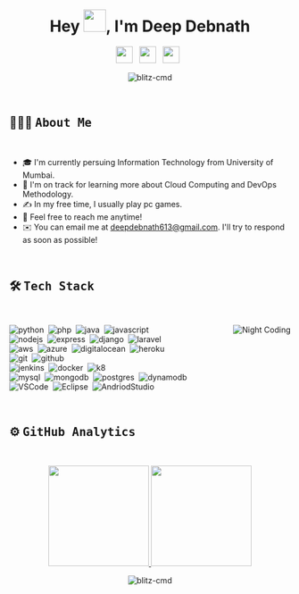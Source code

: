 <h1 align="center">Hey <img src="https://user-images.githubusercontent.com/59210571/126967002-557e2218-efc2-440f-ac1c-9a5b07f17bd0.gif" width="40px" />, I'm Deep Debnath</h1>

<p align="center">
<a href="https://www.linkedin.com/in/deep-debnath-504/"><img height="30" src="https://user-images.githubusercontent.com/59210571/126967808-92f6569c-f90e-4b95-9b09-14b77626f3db.png"></a>&nbsp;&nbsp;
<a href="mailto:deepdebnath613@gmail.com"><img height="30" src="https://user-images.githubusercontent.com/59210571/126968061-5bfb750c-d72d-44cc-a794-57807a3b5a44.png"></a>&nbsp;&nbsp;
<a href="https://deep-debnath-portfolio.herokuapp.com/"><img height="30" src="https://user-images.githubusercontent.com/59210571/148636600-af5ed6e2-f285-4926-b36b-de96ba8dad7f.png"></a>&nbsp;&nbsp;
<p align="center"> <img src="https://komarev.com/ghpvc/?username=blitz-cmd&label=Profile%20views&color=0e75b6&style=plastic" alt="blitz-cmd" /> </p>&nbsp;
</p>

## 👨🏻‍💻 <b><samp>About Me</samp></b>
<br>

- 🎓 I'm currently persuing Information Technology from University of Mumbai.
- 🌱 I'm on track for learning more about Cloud Computing and DevOps Methodology.
- ✍️ In my free time, I usually play pc games.
- 💬 Feel free to reach me anytime!
- ✉️ You can email me at deepdebnath613@gmail.com. I'll try to respond as soon as possible!

<br>

## 🛠 <b><samp>Tech Stack</samp></b>
<br><div>
<img alt="Night Coding" src="https://user-images.githubusercontent.com/59210571/126970405-2011b0a3-20d1-4d85-80d5-12183c6aa587.gif" align="right"/>

![python](https://img.shields.io/badge/-Python-05122A?style=flat&logo=python)&nbsp;
![php](https://img.shields.io/badge/-PHP-05122A?style=flat&logo=php)&nbsp;
![java](https://img.shields.io/badge/-Java-05122A?style=flat&logo=java)&nbsp;
![javascript](https://img.shields.io/badge/-JavaScript-05122A?style=flat&logo=javascript)\
![nodejs](https://img.shields.io/badge/-Node.js-05122A?style=flat&logo=node.js)&nbsp;
![express](https://img.shields.io/badge/-Express-05122A?style=flat&logo=express)&nbsp;
![django](https://img.shields.io/badge/-Django-05122A?style=flat&logo=django)&nbsp;
![laravel](https://img.shields.io/badge/-Laravel-05122A?style=flat&logo=laravel)\
![aws](https://img.shields.io/badge/-AWS-05122A?style=flat&logo=amazonaws)&nbsp;
![azure](https://img.shields.io/badge/-Ms%20Azure-05122A?style=flat&logo=microsoftazure)&nbsp;
![digitalocean](https://img.shields.io/badge/-Digital%20Ocean-05122A?style=flat&logo=digitalocean)&nbsp;
![heroku](https://img.shields.io/badge/-Heroku-05122A?style=flat&logo=heroku)\
![git](https://img.shields.io/badge/-Git-05122A?style=flat&logo=git)&nbsp;
![github](https://img.shields.io/badge/-GitHub-05122A?style=flat&logo=github)\
![jenkins](https://img.shields.io/badge/-Jenkins-05122A?style=flat&logo=jenkins)&nbsp;
![docker](https://img.shields.io/badge/-Docker-05122A?style=flat&logo=docker)&nbsp;
![k8](https://img.shields.io/badge/-Kubernetes-05122A?style=flat&logo=kubernetes)\
![mysql](https://img.shields.io/badge/-MySQL-05122A?style=flat&logo=mysql)&nbsp;
![mongodb](https://img.shields.io/badge/-MongoDB-05122A?style=flat&logo=mongodb)&nbsp;
![postgres](https://img.shields.io/badge/-PostgreSQL-05122A?style=flat&logo=postgresql)&nbsp;
![dynamodb](https://img.shields.io/badge/-DynamoDB-05122A?style=flat&logo=amazondynamodb)\
![VSCode](https://img.shields.io/badge/-VS%20Code-05122A?style=flat&logo=visualstudiocode)&nbsp;
![Eclipse](https://img.shields.io/badge/-Eclipse%20IDE-05122A?style=flat&logo=eclipseide)&nbsp;
![AndriodStudio](https://img.shields.io/badge/-Android%20Studio-05122A?style=flat&logo=androidstudio)&nbsp;
</div>
<!-- <br><br><br><br> -->
<br>

## ⚙️ <b><samp>GitHub Analytics</b></samp>

<br>

<p align="center">
<a href="https://github.com/blitz-cmd">
  <img height="180em" src="https://github-readme-stats-eight-theta.vercel.app/api?username=blitz-cmd&show_icons=true&theme=highcontrast&include_all_commits=true&count_private=true"/>
  <img height="180em" src="https://github-readme-stats-eight-theta.vercel.app/api/top-langs/?username=blitz-cmd&layout=compact&langs_count=8&hide=css,html,scss&theme=highcontrast"/>
</a>
</p>
<p align="center"><img align="center" src="https://github-readme-streak-stats.herokuapp.com/?user=blitz-cmd&theme=merko" alt="blitz-cmd"/></p>